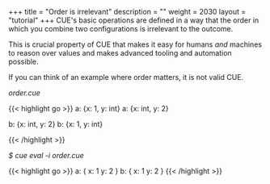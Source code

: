 +++
title = "Order is irrelevant"
description = ""
weight = 2030
layout = "tutorial"
+++
CUE's basic operations are defined in a way that the order in which
you combine two configurations is irrelevant to the outcome.

This is crucial property of CUE
that makes it easy for humans _and_ machines to reason over values and
makes advanced tooling and automation possible.

If you can think of an example where order matters, it is not valid CUE.


<a id="td-block-padding" class="td-offset-anchor"></a>
<section class="row td-box td-box--white td-box--gradient td-box--height-auto">
<div class="col-lg-6 mr-0">
<i>order.cue</i>
<p>
{{< highlight go >}}
a: {x: 1, y: int}
a: {x: int, y: 2}

b: {x: int, y: 2}
b: {x: 1, y: int}

{{< /highlight >}}
<br>
</div>

<div class="col-lg-6 ml-0"><i>$ cue eval -i order.cue</i>
<p>
{{< highlight go >}}
a: {
    x: 1
    y: 2
}
b: {
    x: 1
    y: 2
}
{{< /highlight >}}
</div>
</section>